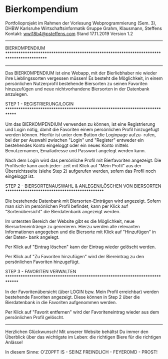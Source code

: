 # Bierkompendium

Portfolioprojekt im Rahmen der Vorlesung Webprogrammierung (Sem. 3), DHBW Karlsruhe Wirtschaftsinformatik
Gruppe Grahm, Klausmann, Steffens
Kontakt: wwi18b4@psteffens.com
Stand 17.11.2019
Version 1.2

_________________________________________________________________________________________________________

BIERKOMPENDIUM ******************************************************************************************
_________________________________________________________________________________________________________



Das BIERKOMPENDIUM ist eine Webapp, mit der Bierliebhaber nie wieder ihre Lieblingssorten vergessen
müssen! Es besteht die Möglichkeit, in einem persönlichen Nutzerprofil bestehende Biersorten zu seinen
Favoriten hinzuzufügen und neue nichtvorhandene Biersorten in der Datenbank anzulegen.



STEP 1 - REGISTRIERUNG/LOGIN ****************************************************************************

Um das BIERKOMPENDIUM verwenden zu können, ist eine Registrierung und Login nötig, damit die Favoriten
einem persönlichen Profil hinzugefügt werden können. Hierfür ist unter dem Button die Loginpage aufzu-
rufen, bei der per Auswahl zwischen "Login" und "Register" entweder ein bestehendes Konto eingeloggt
oder ein neues Konto mittels Benutzernamen, Emailadresse und Passwort angelegt werden kann.

Nach dem Login wird das persönliche Profil mit Bierfavoriten angezeigt. Die Profilseite kann auch jeder-
zeit mit Klick auf "Mein Profil" aus der Übersichtsseite (siehe Step 2) aufgerufen werden, sofern das Profil
noch eingeloggt ist.



STEP 2 - BIERSORTENAUSWAHL & ANLEGEN/LÖSCHEN VON BIERSORTEN *********************************************

Die bestehende Datenbank mit Biersorten-Einträgen wird angezeigt. Sofern man sich im persönlichen Profil
befindet, kann per Klick auf "Sortenübersicht" die Bierdatenbank angezeigt werden.

Im untersten Bereich der Website gibt es die Möglichkeit, neue Biersorteneinträege zu generieren. Hierzu
werden alle relevanten Informationen angegeben und die Biersorte mit Klick auf "Hinzufügen" in der Daten-
bank angelegt.

Per Klick auf "Eintrag löschen" kann der Eintrag wieder gelöscht werden.

Per Klick auf "Zu Favoriten hinzufügen" wird der Biereintrag zu den persönlichen Favoriten hinzugefügt.



STEP 3 - FAVORITEN VERWALTEN *****************************************************************************

In der Favoritenübersicht (über LOGIN bzw. Mein Profil erreichbar) werden bestehende Favoriten angezeigt.
Diese können in Step 2 über die Bierdatenbank in die Favoriten aufgenommen werden.

Per Klick auf "Favorit entfernen" wird der Favoriteneintrag wieder aus dem persönlichen Profil gelöscht.



**********************************************************************************************************

Herzlichen Glückwunsch! Mit unserer Website behältst Du immer den Überblick über das wichtigste im Leben:
die richtigen Biere für die richtigen Anlässe!

In diesem Sinne: O'ZOPFT IS - SEINZ FREINDLICH - FEYEROMD - PROST!
